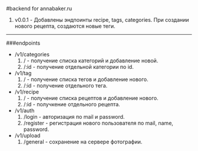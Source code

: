 #backend for annabaker.ru

1. v0.0.1 - Добавлены эндпоинты recipe, tags, categories. При создании нового рецепта, создаются новые теги.
___

###endpoints
* /v1/categories
    1. / - получение списка категорий и добавление новой.
    2. /:id - получение отдельной категории по id.
* /v1/tag
    1. / - получение списка тегов и добавление нового.
    2. /:id - получение отдельного тега.
* /v1/recipe
    1. / - получение списка рецептов и добавление нового.
    2. /:id - получкение отдельного рецепта.
* /v1/auth
    1. /login - авторизация по mail и password.
    2. /register - регистрация нового пользователя по mail, name, password.
* /v1/upload
    1. /general - сохранение на сервере фотографии.
